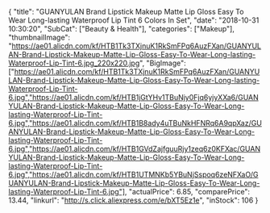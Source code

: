 {
	"title": "GUANYULAN Brand Lipstick Makeup Matte Lip Gloss Easy To Wear Long-lasting Waterproof Lip Tint 6 Colors In Set",
	"date": "2018-10-31 10:30:20",
	"SubCat": ["Beauty & Health"],
	"categories": ["Makeup"],
	"thumbnailImage": "https://ae01.alicdn.com/kf/HTB1Tk3TXjnuK1RkSmFPq6AuzFXan/GUANYULAN-Brand-Lipstick-Makeup-Matte-Lip-Gloss-Easy-To-Wear-Long-lasting-Waterproof-Lip-Tint-6.jpg_220x220.jpg",
	"BigImage": ["https://ae01.alicdn.com/kf/HTB1Tk3TXjnuK1RkSmFPq6AuzFXan/GUANYULAN-Brand-Lipstick-Makeup-Matte-Lip-Gloss-Easy-To-Wear-Long-lasting-Waterproof-Lip-Tint-6.jpg","https://ae01.alicdn.com/kf/HTB1jGtYHv1TBuNjy0Fjq6yjyXXa6/GUANYULAN-Brand-Lipstick-Makeup-Matte-Lip-Gloss-Easy-To-Wear-Long-lasting-Waterproof-Lip-Tint-6.jpg","https://ae01.alicdn.com/kf/HTB1B8ady4uTBuNkHFNRq6A9qpXaz/GUANYULAN-Brand-Lipstick-Makeup-Matte-Lip-Gloss-Easy-To-Wear-Long-lasting-Waterproof-Lip-Tint-6.jpg","https://ae01.alicdn.com/kf/HTB1GVdZajfguuRjy1zeq6z0KFXac/GUANYULAN-Brand-Lipstick-Makeup-Matte-Lip-Gloss-Easy-To-Wear-Long-lasting-Waterproof-Lip-Tint-6.jpg","https://ae01.alicdn.com/kf/HTB1UTMNKb5YBuNjSspoq6zeNFXaO/GUANYULAN-Brand-Lipstick-Makeup-Matte-Lip-Gloss-Easy-To-Wear-Long-lasting-Waterproof-Lip-Tint-6.jpg"],
	"actualPrice": 6.85,
	"comparePrice": 13.44,
	"linkurl": "http://s.click.aliexpress.com/e/bXT5Ez1e",
	"inStock": 106
}
